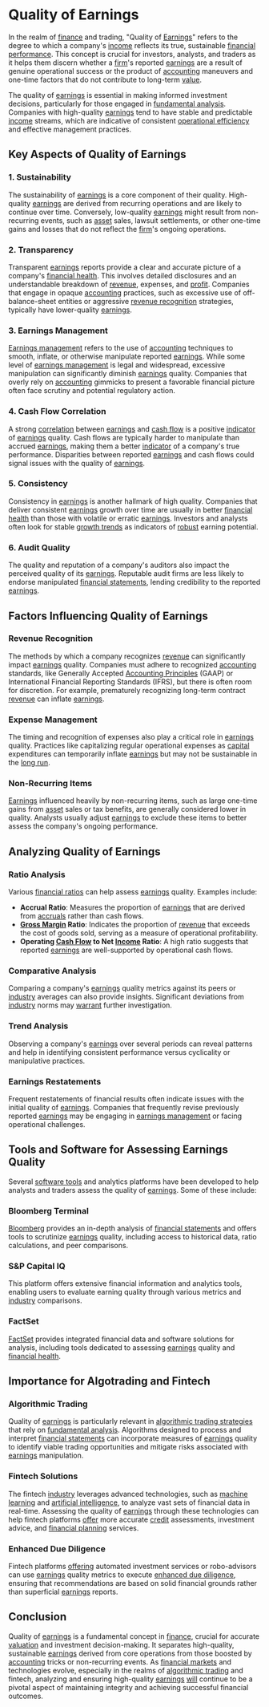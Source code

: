 # Quality of Earnings

In the realm of [finance](../f/finance.md) and trading, "Quality of [Earnings](../e/earnings.md)" refers to the degree to which a company's [income](../i/income.md) reflects its true, sustainable [financial performance](../f/financial_performance.md). This concept is crucial for investors, analysts, and traders as it helps them discern whether a [firm](../f/firm.md)'s reported [earnings](../e/earnings.md) are a result of genuine operational success or the product of [accounting](../a/accounting.md) maneuvers and one-time factors that do not contribute to long-term [value](../v/value.md).

The quality of [earnings](../e/earnings.md) is essential in making informed investment decisions, particularly for those engaged in [fundamental analysis](../f/fundamental_analysis.md). Companies with high-quality [earnings](../e/earnings.md) tend to have stable and predictable [income](../i/income.md) streams, which are indicative of consistent [operational efficiency](../o/operational_efficiency_in_trading.md) and effective management practices.

## Key Aspects of Quality of Earnings

### 1. **Sustainability**
The sustainability of [earnings](../e/earnings.md) is a core component of their quality. High-quality [earnings](../e/earnings.md) are derived from recurring operations and are likely to continue over time. Conversely, low-quality [earnings](../e/earnings.md) might result from non-recurring events, such as [asset](../a/asset.md) sales, lawsuit settlements, or other one-time gains and losses that do not reflect the [firm](../f/firm.md)'s ongoing operations.

### 2. **Transparency**
Transparent [earnings](../e/earnings.md) reports provide a clear and accurate picture of a company's [financial health](../f/financial_health.md). This involves detailed disclosures and an understandable breakdown of [revenue](../r/revenue.md), expenses, and [profit](../p/profit.md). Companies that engage in opaque [accounting](../a/accounting.md) practices, such as excessive use of off-balance-sheet entities or aggressive [revenue recognition](../r/revenue_recognition.md) strategies, typically have lower-quality [earnings](../e/earnings.md).

### 3. **Earnings Management**
[Earnings management](../e/earnings_management.md) refers to the use of [accounting](../a/accounting.md) techniques to smooth, inflate, or otherwise manipulate reported [earnings](../e/earnings.md). While some level of [earnings management](../e/earnings_management.md) is legal and widespread, excessive manipulation can significantly diminish [earnings](../e/earnings.md) quality. Companies that overly rely on [accounting](../a/accounting.md) gimmicks to present a favorable financial picture often face scrutiny and potential regulatory action.

### 4. **Cash Flow Correlation**
A strong [correlation](../c/correlation.md) between [earnings](../e/earnings.md) and [cash flow](../c/cash_flow.md) is a positive [indicator](../i/indicator.md) of [earnings](../e/earnings.md) quality. Cash flows are typically harder to manipulate than accrued [earnings](../e/earnings.md), making them a better [indicator](../i/indicator.md) of a company's true performance. Disparities between reported [earnings](../e/earnings.md) and cash flows could signal issues with the quality of [earnings](../e/earnings.md).

### 5. **Consistency**
Consistency in [earnings](../e/earnings.md) is another hallmark of high quality. Companies that deliver consistent [earnings](../e/earnings.md) growth over time are usually in better [financial health](../f/financial_health.md) than those with volatile or erratic [earnings](../e/earnings.md). Investors and analysts often look for stable [growth trends](../g/growth_trends_in_trading.md) as indicators of [robust](../r/robust.md) earning potential.

### 6. **Audit Quality**
The quality and reputation of a company's auditors also impact the perceived quality of its [earnings](../e/earnings.md). Reputable audit firms are less likely to endorse manipulated [financial statements](../f/financial_statements.md), lending credibility to the reported [earnings](../e/earnings.md).

## Factors Influencing Quality of Earnings

### Revenue Recognition
The methods by which a company recognizes [revenue](../r/revenue.md) can significantly impact [earnings](../e/earnings.md) quality. Companies must adhere to recognized [accounting](../a/accounting.md) standards, like Generally Accepted [Accounting Principles](../a/accounting_principles.md) (GAAP) or International Financial Reporting Standards (IFRS), but there is often room for discretion. For example, prematurely recognizing long-term contract [revenue](../r/revenue.md) can inflate [earnings](../e/earnings.md).

### Expense Management
The timing and recognition of expenses also play a critical role in [earnings](../e/earnings.md) quality. Practices like capitalizing regular operational expenses as [capital](../c/capital.md) expenditures can temporarily inflate [earnings](../e/earnings.md) but may not be sustainable in the [long run](../l/long_run.md).

### Non-Recurring Items
[Earnings](../e/earnings.md) influenced heavily by non-recurring items, such as large one-time gains from [asset](../a/asset.md) sales or tax benefits, are generally considered lower in quality. Analysts usually adjust [earnings](../e/earnings.md) to exclude these items to better assess the company's ongoing performance.

## Analyzing Quality of Earnings

### Ratio Analysis
Various [financial ratios](../f/financial_ratios.md) can help assess [earnings](../e/earnings.md) quality. Examples include:

- **Accrual Ratio**: Measures the proportion of [earnings](../e/earnings.md) that are derived from [accruals](../a/accruals.md) rather than cash flows.
- **[Gross Margin](../g/gross_margin.md) Ratio**: Indicates the proportion of [revenue](../r/revenue.md) that exceeds the cost of goods sold, serving as a measure of operational profitability.
- **Operating [Cash Flow](../c/cash_flow.md) to Net [Income](../i/income.md) Ratio**: A high ratio suggests that reported [earnings](../e/earnings.md) are well-supported by operational cash flows.

### Comparative Analysis
Comparing a company's [earnings](../e/earnings.md) quality metrics against its peers or [industry](../i/industry.md) averages can also provide insights. Significant deviations from [industry](../i/industry.md) norms may [warrant](../w/warrant.md) further investigation.

### Trend Analysis
Observing a company's [earnings](../e/earnings.md) over several periods can reveal patterns and help in identifying consistent performance versus cyclicality or manipulative practices.

### Earnings Restatements
Frequent restatements of financial results often indicate issues with the initial quality of [earnings](../e/earnings.md). Companies that frequently revise previously reported [earnings](../e/earnings.md) may be engaging in [earnings management](../e/earnings_management.md) or facing operational challenges.

## Tools and Software for Assessing Earnings Quality

Several [software tools](../s/software_tools_for_trading.md) and analytics platforms have been developed to help analysts and traders assess the quality of [earnings](../e/earnings.md). Some of these include:

### Bloomberg Terminal
[Bloomberg](../b/bloomberg.md) provides an in-depth analysis of [financial statements](../f/financial_statements.md) and offers tools to scrutinize [earnings](../e/earnings.md) quality, including access to historical data, ratio calculations, and peer comparisons.

### S&P Capital IQ
This platform offers extensive financial information and analytics tools, enabling users to evaluate earning quality through various metrics and [industry](../i/industry.md) comparisons.

### FactSet
[FactSet](../f/factset.md) provides integrated financial data and software solutions for analysis, including tools dedicated to assessing [earnings](../e/earnings.md) quality and [financial health](../f/financial_health.md).

## Importance for Algotrading and Fintech

### Algorithmic Trading
Quality of [earnings](../e/earnings.md) is particularly relevant in [algorithmic trading strategies](../a/algorithmic_trading_strategies.md) that rely on [fundamental analysis](../f/fundamental_analysis.md). Algorithms designed to process and interpret [financial statements](../f/financial_statements.md) can incorporate measures of [earnings](../e/earnings.md) quality to identify viable trading opportunities and mitigate risks associated with [earnings](../e/earnings.md) manipulation.

### Fintech Solutions
The fintech [industry](../i/industry.md) leverages advanced technologies, such as [machine learning](../m/machine_learning.md) and [artificial intelligence](../a/artificial_intelligence_in_trading.md), to analyze vast sets of financial data in real-time. Assessing the quality of [earnings](../e/earnings.md) through these technologies can help fintech platforms [offer](../o/offer.md) more accurate [credit](../c/credit.md) assessments, investment advice, and [financial planning](../f/financial_planning.md) services.

### Enhanced Due Diligence
Fintech platforms [offering](../o/offering.md) automated investment services or robo-advisors can use [earnings](../e/earnings.md) quality metrics to execute [enhanced due diligence](../e/enhanced_due_diligence.md), ensuring that recommendations are based on solid financial grounds rather than superficial [earnings](../e/earnings.md) reports.

## Conclusion

Quality of [earnings](../e/earnings.md) is a fundamental concept in [finance](../f/finance.md), crucial for accurate [valuation](../v/valuation.md) and investment decision-making. It separates high-quality, sustainable [earnings](../e/earnings.md) derived from core operations from those boosted by [accounting](../a/accounting.md) tricks or non-recurring events. As [financial markets](../f/financial_market.md) and technologies evolve, especially in the realms of [algorithmic trading](../a/accountability.md) and fintech, analyzing and ensuring high-quality [earnings](../e/earnings.md) [will](../w/will.md) continue to be a pivotal aspect of maintaining integrity and achieving successful financial outcomes.